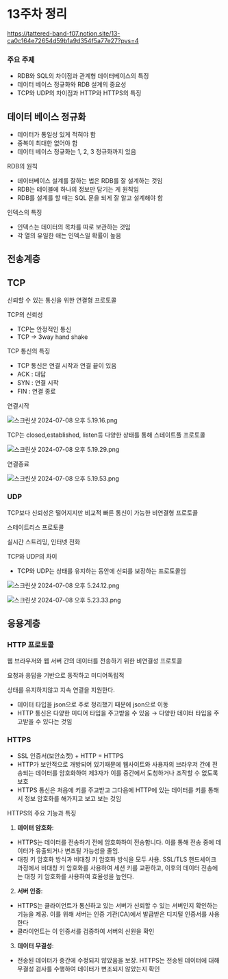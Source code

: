 # 13주차 정리
https://tattered-band-f07.notion.site/13-ca0c164e72654d59b1a9d354f5a77e27?pvs=4

### 주요 주제

- RDB와 SQL의 차이점과 관계형 데이터베이스의 특징
- 데이터 베이스 정규화와 RDB 설계의 중요성
- TCP와 UDP의 차이점과 HTTP와 HTTPS의 특징

## 데이터 베이스 정규화

- 데이터가 통일성 있게 적혀야 함
- 중복이 최대한 없어야 함
- 데이터 베이스 정규화는 1, 2, 3 정규화까지 있음

RDB의 원칙

- 데이터베이스 설계를 잘하는 법은 RDB를 잘 설계하는 것임
- RDB는 테이블에 하나의 정보만 담기는 게 원칙임
- RDB를 설계를 할 때는 SQL 문을 되게 잘 알고 설계해야 함

인덱스의 특징

- 인덱스는 데이터의 목차를 따로 보관하는 것임
- 각 열의 유일한 애는 인덱스일 확률이 높음

## 전송계층

## TCP

신뢰할 수 있는 통신을 위한 연결형 프로토콜

TCP의 신뢰성

- TCP는 안정적인 통신
- TCP → 3way hand shake

TCP 통신의 특징

- TCP 통신은 연결 시작과 연결 끝이 있음
- ACK : 대답
- SYN : 연결 시작
- FIN : 연결 종료

연결시작

![스크린샷 2024-07-08 오후 5.19.16.png](13%E1%84%8C%E1%85%AE%E1%84%8E%E1%85%A1%20%E1%84%8C%E1%85%A5%E1%86%BC%E1%84%85%E1%85%B5%20ca0c164e72654d59b1a9d354f5a77e27/%25E1%2584%2589%25E1%2585%25B3%25E1%2584%258F%25E1%2585%25B3%25E1%2584%2585%25E1%2585%25B5%25E1%2586%25AB%25E1%2584%2589%25E1%2585%25A3%25E1%2586%25BA_2024-07-08_%25E1%2584%258B%25E1%2585%25A9%25E1%2584%2592%25E1%2585%25AE_5.19.16.png)

TCP는 closed,established, listen등 다양한 상태를 통해 스테이트풀 프로토콜

![스크린샷 2024-07-08 오후 5.19.29.png](13%E1%84%8C%E1%85%AE%E1%84%8E%E1%85%A1%20%E1%84%8C%E1%85%A5%E1%86%BC%E1%84%85%E1%85%B5%20ca0c164e72654d59b1a9d354f5a77e27/%25E1%2584%2589%25E1%2585%25B3%25E1%2584%258F%25E1%2585%25B3%25E1%2584%2585%25E1%2585%25B5%25E1%2586%25AB%25E1%2584%2589%25E1%2585%25A3%25E1%2586%25BA_2024-07-08_%25E1%2584%258B%25E1%2585%25A9%25E1%2584%2592%25E1%2585%25AE_5.19.29.png)

연결종료

![스크린샷 2024-07-08 오후 5.19.53.png](13%E1%84%8C%E1%85%AE%E1%84%8E%E1%85%A1%20%E1%84%8C%E1%85%A5%E1%86%BC%E1%84%85%E1%85%B5%20ca0c164e72654d59b1a9d354f5a77e27/%25E1%2584%2589%25E1%2585%25B3%25E1%2584%258F%25E1%2585%25B3%25E1%2584%2585%25E1%2585%25B5%25E1%2586%25AB%25E1%2584%2589%25E1%2585%25A3%25E1%2586%25BA_2024-07-08_%25E1%2584%258B%25E1%2585%25A9%25E1%2584%2592%25E1%2585%25AE_5.19.53.png)

### UDP

TCP보다 신뢰성은 떨어지지만 비교적 빠른 통신이 가능한 비연결형 프로토콜

스테이트리스 프로토콜

실시간 스트리밍, 인터넷 전화

TCP와 UDP의 차이

- TCP와 UDP는 상태를 유지하는 동안에 신뢰를 보장하는 프로토콜임

![스크린샷 2024-07-08 오후 5.24.12.png](13%E1%84%8C%E1%85%AE%E1%84%8E%E1%85%A1%20%E1%84%8C%E1%85%A5%E1%86%BC%E1%84%85%E1%85%B5%20ca0c164e72654d59b1a9d354f5a77e27/%25E1%2584%2589%25E1%2585%25B3%25E1%2584%258F%25E1%2585%25B3%25E1%2584%2585%25E1%2585%25B5%25E1%2586%25AB%25E1%2584%2589%25E1%2585%25A3%25E1%2586%25BA_2024-07-08_%25E1%2584%258B%25E1%2585%25A9%25E1%2584%2592%25E1%2585%25AE_5.24.12.png)

![스크린샷 2024-07-08 오후 5.23.33.png](13%E1%84%8C%E1%85%AE%E1%84%8E%E1%85%A1%20%E1%84%8C%E1%85%A5%E1%86%BC%E1%84%85%E1%85%B5%20ca0c164e72654d59b1a9d354f5a77e27/%25E1%2584%2589%25E1%2585%25B3%25E1%2584%258F%25E1%2585%25B3%25E1%2584%2585%25E1%2585%25B5%25E1%2586%25AB%25E1%2584%2589%25E1%2585%25A3%25E1%2586%25BA_2024-07-08_%25E1%2584%258B%25E1%2585%25A9%25E1%2584%2592%25E1%2585%25AE_5.23.33.png)

## 응용계층

### HTTP 프로토콜

웹 브라우저와 웹 서버 간의 데이터를 전송하기 위한 비연결성 프로토콜

요청과 응답을 기반으로 동작하고 미디어독립적

상태를 유지하지않고 지속 연결을 지원한다.

- 데이터 타입을 json으로 주로 정리했기 때문에 json으로 이동
- HTTP 통신은 다양한 미디어 타입을 주고받을 수 있음 → 다양한 데이터 타입을 주고받을 수 있다는 것임

### HTTPS

- SSL 인증서(보안소켓) + HTTP = HTTPS
- HTTP가 보안적으로 개방되어 있기때문에 웹사이트와 사용자의 브라우저 간에 전송되는 데이터를 암호화하여 제3자가 이를 중간에서 도청하거나 조작할 수 없도록 보호
- HTTPS 통신은 처음에 키를 주고받고 그다음에 HTTP에 있는 데이터를 키를 통해서 정보 암호화를 해가지고 보고 보는 것임

HTTPS의 주요 기능과 특징

1.	**데이터 암호화**:

- HTTPS는 데이터를 전송하기 전에 암호화하여 전송합니다. 이를 통해 전송 중에 데이터가 유출되거나 변조될 가능성을 줄임.
- 대칭 키 암호화 방식과 비대칭 키 암호화 방식을 모두 사용. SSL/TLS 핸드셰이크 과정에서 비대칭 키 암호화를 사용하여 세션 키를 교환하고, 이후의 데이터 전송에는 대칭 키 암호화를 사용하여 효율성을 높인다.

2.	**서버 인증**:

- HTTPS는 클라이언트가 통신하고 있는 서버가 신뢰할 수 있는 서버인지 확인하는 기능을 제공. 이를 위해 서버는 인증 기관(CA)에서 발급받은 디지털 인증서를 사용한다
- 클라이언트는 이 인증서를 검증하여 서버의 신원을 확인

3.	**데이터 무결성**:

- 전송된 데이터가 중간에 수정되지 않았음을 보장. HTTPS는 전송된 데이터에 대해 무결성 검사를 수행하여 데이터가 변조되지 않았는지 확인